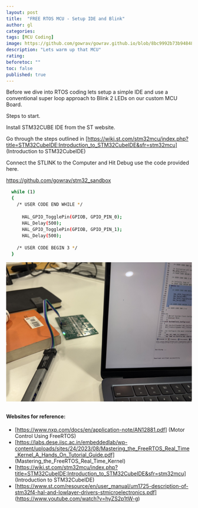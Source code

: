 ```yaml
---
layout: post
title:  "FREE RTOS MCU - Setup IDE and Blink"
author: gl
categories: 
tags: [MCU Coding]
image: https://github.com/gowrav/gowrav.github.io/blob/8bc9992b73b9484853c929d771de1e66fbc22701/_posts/images/blinky_STM32cubeide.jpg
description: "Lets warm up that MCU"
rating: 
beforetoc: ""
toc: false
published: true
---
```

Before we dive into RTOS coding lets setup a simple IDE and use a conventional super loop approach to Blink 2 LEDs on our custom MCU Board.

Steps to start.

Install STM32CUBE IDE from the ST website.

Go through the steps outlined in [https://wiki.st.com/stm32mcu/index.php?title=STM32CubeIDE:Introduction_to_STM32CubeIDE&sfr=stm32mcu] (Introduction to STM32CubeIDE)

Connect the STLINK to the Computer and Hit Debug use the code provided here.

https://github.com/gowrav/stm32_sandbox

```bash
  while (1)
  {
    /* USER CODE END WHILE */

	  HAL_GPIO_TogglePin(GPIOB, GPIO_PIN_0);
	  HAL_Delay(500);
	  HAL_GPIO_TogglePin(GPIOB, GPIO_PIN_1);
	  HAL_Delay(500);

    /* USER CODE BEGIN 3 */
  }
```

![This would be the end result](https://github.com/gowrav/gowrav.github.io/blob/8bc9992b73b9484853c929d771de1e66fbc22701/_posts/images/blinky_STM32cubeide.jpg)

## 

#### 


#### Websites for reference:
 * [https://www.nxp.com/docs/en/application-note/AN12881.pdf] (Motor Control Using FreeRTOS)
 * [https://labs.dese.iisc.ac.in/embeddedlab/wp-content/uploads/sites/24/2023/08/Mastering_the_FreeRTOS_Real_Time_Kernel_A_Hands_On_Tutorial_Guide.pdf] (Mastering_the_FreeRTOS_Real_Time_Kernel)
 * [https://wiki.st.com/stm32mcu/index.php?title=STM32CubeIDE:Introduction_to_STM32CubeIDE&sfr=stm32mcu] (Introduction to STM32CubeIDE)
 * [https://www.st.com/resource/en/user_manual/um1725-description-of-stm32f4-hal-and-lowlayer-drivers-stmicroelectronics.pdf] (https://www.youtube.com/watch?v=hyZS2p1tW-g)
  
